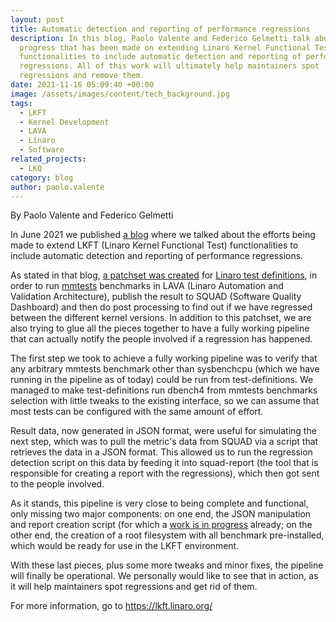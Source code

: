 ```yaml
---
layout: post
title: Automatic detection and reporting of performance regressions
description: In this blog, Paolo Valente and Federico Gelmetti talk about the
  progress that has been made on extending Linaro Kernel Functional Test (LKFT)
  functionalities to include automatic detection and reporting of performance
  regressions. All of this work will ultimately help maintainers spot
  regressions and remove them.
date: 2021-11-16 05:09:40 +00:00
image: /assets/images/content/tech_background.jpg
tags:
  - LKFT
  - Kernel Development
  - LAVA
  - Linaro
  - Software
related_projects:
  - LKQ
category: blog
author: paolo.valente
---
```

By Paolo Valente and Federico Gelmetti

In June 2021 we published [a blog](https://www.linaro.org/blog/ensuring-optimal-performance-through-enhanced-kernel-testing/) where we talked about the efforts being made to extend LKFT (Linaro Kernel Functional Test) functionalities to include automatic detection and reporting of performance regressions.

As stated in that blog, [a patchset was created](https://github.com/Linaro/test-definitions/commit/de4c57c2b8d3d877001b898a601b7753d23d2cfc) for [Linaro test definitions](https://github.com/Linaro/test-definitions/), in order to run [mmtests](https://github.com/gormanm/mmtests) benchmarks in LAVA (Linaro Automation and Validation Architecture), publish the result to SQUAD (Software Quality Dashboard) and then do post processing to find out if we have regressed between the different kernel versions. In addition to this patchset, we are also trying to glue all the pieces together to have a fully working pipeline that can actually notify the people involved if a regression has happened.

The first step we took to achieve a fully working pipeline was to verify that any arbitrary mmtests benchmark other than sysbenchcpu (which we have running in the pipeline as of today) could be run from test-definitions. We managed to make test-definitions run dbench4 from mmtests benchmarks selection with little tweaks to the existing interface, so we can assume that most tests can be configured with the same amount of effort.

Result data, now generated in JSON format, were useful for simulating the next step, which was to pull the metric's data from SQUAD via a script that retrieves the data in a JSON format. This allowed us to run the regression detection script on this data by feeding it into squad-report (the tool that is responsible for creating a report with the regressions), which then got sent to the people involved.

As it stands, this pipeline is very close to being complete and functional, only missing two major components: on one end, the JSON manipulation and report creation script (for which a [work is in progress](https://gitlab.com/Linaro/lkft/reports/squad-report/-/merge_requests/102) already; on the other end, the creation of a root filesystem with all benchmark pre-installed, which would be ready for use in the LKFT environment.

With these last pieces, plus some more tweaks and minor fixes, the pipeline will finally be operational. We personally would like to see that in action, as it will help maintainers spot regressions and get rid of them.

For more information, go to [https://lkft.linaro.org/ ](https://lkft.linaro.org/)